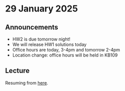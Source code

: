 # 29 January 2025

## Announcements

- HW2 is due tomorrow night!
- We will release HW1 solutions today
- Office hours are today, 3-4pm and tomorrow 2-4pm
- Location change: office hours will be held in KB109

## Lecture

Resuming from [here](dyn_prog.md#recurrence).
